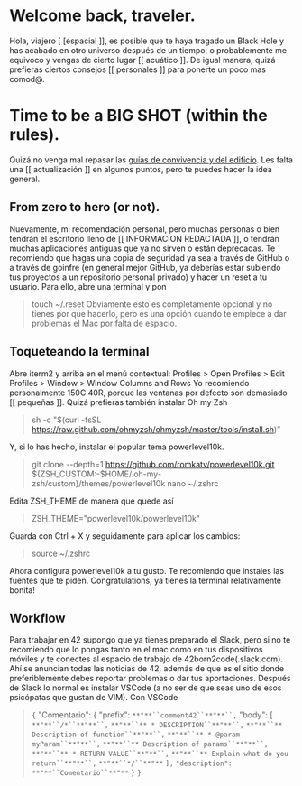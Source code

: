 # Welcome back, traveler.
Hola, viajero [ [espacial ]], es posible que te haya tragado un Black Hole y has acabado en otro universo después de un tiempo, o probablemente me equivoco y vengas de cierto lugar [[ acuático ]].
De igual manera, quizá prefieras ciertos consejos [[ personales ]] para ponerte un poco mas comod@.
# Time to be a BIG SHOT (within the rules).
Quizá no venga mal repasar las [guías de convivencia y del edificio](https://github.com/42MadridFT/Guia).
Les falta una [[ actualización ]] en algunos puntos, pero te puedes hacer la idea general.
## From zero to hero (or not).
Nuevamente, mi recomendación personal, pero muchas personas o bien tendrán el escritorio lleno de [[ INFORMACION REDACTADA ]], o tendrán muchas aplicaciones antiguas que ya no sirven o están deprecadas. Te recomiendo que hagas una copia de seguridad ya sea a través de GitHub o a través de goinfre (en general mejor GitHub, ya deberías estar subiendo tus proyectos a un repositorio personal privado) y hacer un reset a tu usuario. Para ello, abre una terminal y pon
> touch ~/.reset
Obviamente esto es completamente opcional y no tienes por que hacerlo, pero es una opción cuando te empiece a dar problemas el Mac por falta de espacio.
## Toqueteando la terminal
Abre iterm2 y arriba en el menú contextual:
Profiles > Open Profiles > Edit Profiles > Window > Window Columns and Rows
Yo recomiendo personalmente 150C 40R, porque las ventanas por defecto son demasiado [[ pequeñas ]].
Quizá prefieras también instalar Oh my Zsh
> sh -c "$(curl -fsSL https://raw.github.com/ohmyzsh/ohmyzsh/master/tools/install.sh)”

Y, si lo has hecho, instalar el popular tema powerlevel10k.

> git clone --depth=1 https://github.com/romkatv/powerlevel10k.git ${ZSH_CUSTOM:-$HOME/.oh-my-zsh/custom}/themes/powerlevel10k
> nano ~/.zshrc


Edita ZSH_THEME de manera que quede así
>ZSH_THEME="powerlevel10k/powerlevel10k"


Guarda con Ctrl + X y seguidamente para aplicar los cambios:
> source ~/.zshrc


Ahora configura powerlevel10k a tu gusto. Te recomiendo que instales las fuentes que te piden.
Congratulations, ya tienes la terminal relativamente bonita!
## Workflow
Para trabajar en 42 supongo que ya tienes preparado el Slack, pero si no te recomiendo que lo pongas tanto en el mac como en tus dispositivos móviles y te conectes al espacio de trabajo de 42born2code(.slack.com).
Ahí se anuncian todas las noticias de 42, además de que es el sitio donde preferiblemente debes reportar problemas o dar tus aportaciones.
Después de Slack lo normal es instalar VSCode (a no ser de que seas uno de esos psicópatas que gustan de VIM). Con VSCode
> `{`
"Comentario": {
"prefix": `**"**``comment42``**"**``,`
"body": [
`**"**``/*``**"**``,`
`**"**``** * DESCRIPTION``**"**``,`
`**"**``** Description of function``**"**``,`
`**"**``** * @param myParam``**"**``,`
`**"**``** Description of params``**"**``,`
`**"**``** * RETURN VALUE``**"**``,`
`**"**``** Explain what do you return``**"**``,`
`**"**``*/``**"**`
`],`
`"description":` `**"**``Comentario``**"**`
`}`
`}`
